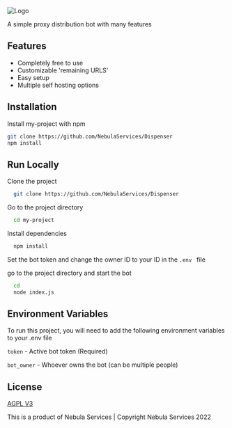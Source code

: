 
![Logo](https://media.discordapp.net/attachments/967579485245427772/967593271264170044/33d.png?width=1426&height=1069)




A simple proxy distribution bot with many features



## Features

- Completely free to use
- Customizable 'remaining URLS' 
- Easy setup 
- Multiple self hosting options


## Installation

Install my-project with npm

```bash
git clone https://github.com/NebulaServices/Dispenser
npm install
```


## Run Locally

Clone the project

```bash
  git clone https://github.com/NebulaServices/Dispenser
```

Go to the project directory

```bash
  cd my-project
```

Install dependencies

```bash
  npm install
```
Set the bot token and change the owner ID to your ID in the `.env ` file

go to the project directory and start the bot

```bash
  cd 
  node index.js
```


## Environment Variables

To run this project, you will need to add the following environment variables to your .env file

`token` - Active bot token (Required)

`bot_owner` - Whoever owns the bot (can be multiple people)


## License

[AGPL V3](https://www.gnu.org/licenses/agpl-3.0.en.html)

This is a product of Nebula Services | Copyright Nebula Services 2022
